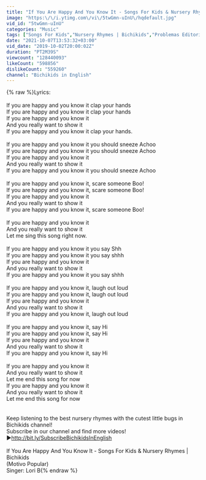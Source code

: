 ```yaml
---
title: "If You Are Happy And You Know It - Songs For Kids & Nursery Rhymes | Bichikids"
image: "https:\/\/i.ytimg.com\/vi\/5twGmn-uInU\/hqdefault.jpg"
vid_id: "5twGmn-uInU"
categories: "Music"
tags: ["Songs For Kids","Nursery Rhymes | Bichikids","Problemas Editoriales"]
date: "2021-10-07T13:53:32+03:00"
vid_date: "2019-10-02T20:00:02Z"
duration: "PT2M39S"
viewcount: "128440093"
likeCount: "598856"
dislikeCount: "559260"
channel: "Bichikids in English"
---
```

{% raw %}Lyrics:<br /><br />If you are happy and you know it clap your hands <br />If you are happy and you know it clap your hands <br />If you are happy and you know it <br />And you really want to show it <br />If you are happy and you know it clap your hands. <br /><br />If you are happy and you know it you should sneeze Achoo <br />If you are happy and you know it you should sneeze Achoo <br />If you are happy and you know it <br />And you really want to show it <br />If you are happy and you know it you should sneeze Achoo <br /><br />If you are happy and you know it, scare someone Boo! <br />If you are happy and you know it, scare someone Boo! <br />If you are happy and you know it <br />And you really want to show it <br />If you are happy and you know it, scare someone Boo! <br /><br />If you are happy and you know it <br />And you really want to show it <br />Let me sing this song right now. <br /><br />If you are happy and you know it you say Shh <br />If you are happy and you know it you say shhh <br />If you are happy and you know it <br />And you really want to show it <br />If you are happy and you know it you say shhh <br /><br />If you are happy and you know it, laugh out loud<br />If you are happy and you know it, laugh out loud <br />If you are happy and you know it <br />And you really want to show it <br />If you are happy and you know it, laugh out loud <br /><br />If you are happy and you know it, say Hi <br />If you are happy and you know it, say Hi <br />If you are happy and you know it <br />And you really want to show it <br />If you are happy and you know it, say Hi <br /><br />If you are happy and you know it <br />And you really want to show it <br />Let me end this song for now <br />If you are happy and you know it <br />And you really want to show it <br />Let me end this song for now<br /><br /><br />Keep listening to the best nursery rhymes with the cutest little bugs in Bichikids channel! <br />Subscribe in our channel and find more videos! ►<a rel="nofollow" target="blank" href="http://bit.ly/SubscribeBichikidsInEnglish">http://bit.ly/SubscribeBichikidsInEnglish</a><br /><br />If You Are Happy And You Know It - Songs For Kids &amp; Nursery Rhymes | Bichikids<br />(Motivo Popular)<br />Singer: Lori B{% endraw %}

